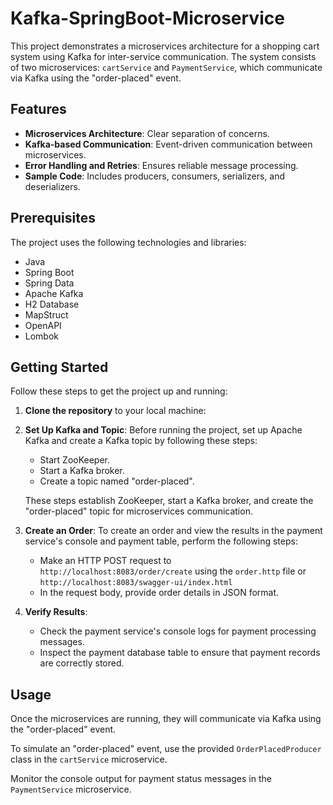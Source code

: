 # Kafka-SpringBoot-Microservice
This project demonstrates a microservices architecture for a shopping cart system using Kafka for inter-service communication.
The system consists of two microservices: `cartService` and `PaymentService`, which communicate via Kafka using the "order-placed" event.

## Features

- **Microservices Architecture**: Clear separation of concerns.
- **Kafka-based Communication**: Event-driven communication between microservices.
- **Error Handling and Retries**: Ensures reliable message processing.
- **Sample Code**: Includes producers, consumers, serializers, and deserializers.

## Prerequisites

The project uses the following technologies and libraries:

- Java
- Spring Boot
- Spring Data
- Apache Kafka
- H2 Database
- MapStruct
- OpenAPI
- Lombok

## Getting Started

Follow these steps to get the project up and running:

1. **Clone the repository** to your local machine:
2. **Set Up Kafka and Topic**:
   Before running the project, set up Apache Kafka and create a Kafka topic by following these steps:
     - Start ZooKeeper.
     - Start a Kafka broker.
     - Create a topic named "order-placed".
          
   These steps establish ZooKeeper, start a Kafka broker, and create the "order-placed" topic for microservices communication.
3. **Create an Order**:
   To create an order and view the results in the payment service's console and payment table, perform the following steps:
   - Make an HTTP POST request to `http://localhost:8083/order/create` using the `order.http` file or `http://localhost:8083/swagger-ui/index.html`
   - In the request body, provide order details in JSON format.
4. **Verify Results**:
   - Check the payment service's console logs for payment processing messages.
   - Inspect the payment database table to ensure that payment records are correctly stored.

## Usage

Once the microservices are running, they will communicate via Kafka using the "order-placed" event.

To simulate an "order-placed" event, use the provided `OrderPlacedProducer` class in the `cartService` microservice.

Monitor the console output for payment status messages in the `PaymentService` microservice.
